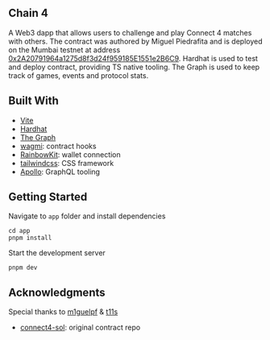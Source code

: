 ## Chain 4

A Web3 dapp that allows users to challenge and play Connect 4 matches with others.
The contract was authored by Miguel Piedrafita and is deployed on the Mumbai testnet
at address [0x2A20791964a1275d8f3d24f959185E1551e2B6C9](https://mumbai.polygonscan.com/address/0x2a20791964a1275d8f3d24f959185e1551e2b6c9).
Hardhat is used to test and deploy contract, providing TS native tooling. 
The Graph is used to keep track of games, events and protocol stats.

## Built With

* [Vite](https://vitejs.dev/)
* [Hardhat](https://hardhat.org/)
* [The Graph](https://thegraph.com/studio/)
* [wagmi](https://wagmi.sh/): contract hooks
* [RainbowKit](https://www.rainbowkit.com/): wallet connection
* [tailwindcss](https://tailwindcss.com/): CSS framework
* [Apollo](https://www.apollographql.com/): GraphQL tooling


## Getting Started

Navigate to `app` folder and install dependencies
```
cd app
pnpm install
```

Start the development server
```
pnpm dev
```

## Acknowledgments
Special thanks to [m1guelpf](https://github.com/m1guelpf) & [t11s](https://github.com/transmissions11)
- [connect4-sol](https://github.com/m1guelpf/connect4-sol): original contract repo




